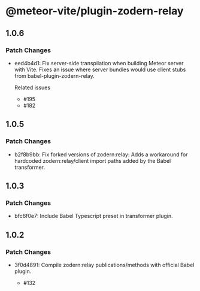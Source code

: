 # @meteor-vite/plugin-zodern-relay

## 1.0.6

### Patch Changes

- eed4b4d1: Fix server-side transpilation when building Meteor server with Vite. Fixes an issue where server bundles would use client stubs from babel-plugin-zodern-relay.

  Related issues

  - #195
  - #182

## 1.0.5

### Patch Changes

- b2f8b9bb: Fix forked versions of zodern:relay: Adds a workaround for hardcoded zodern:relay/client import paths added by the Babel transformer.

## 1.0.3

### Patch Changes

- bfc6f0e7: Include Babel Typescript preset in transformer plugin.

## 1.0.2

### Patch Changes

- 3f0d4891: Compile zodern:relay publications/methods with official Babel plugin.

  - #132
